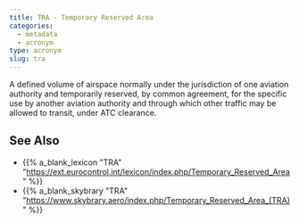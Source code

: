 ```yaml
---
title: TRA - Temporary Reserved Area
categories:
  - metadata
  - acronym
type: acronym
slug: tra
---
```


A defined volume of airspace normally under the jurisdiction of one
aviation authority and temporarily reserved, by common agreement,
for the specific use by another aviation authority and through which
other traffic may be allowed to transit, under ATC clearance.

## See Also

* {{% a_blank_lexicon "TRA" "https://ext.eurocontrol.int/lexicon/index.php/Temporary_Reserved_Area" %}}
* {{% a_blank_skybrary "TRA" "https://www.skybrary.aero/index.php/Temporary_Reserved_Area_(TRA)" %}}
